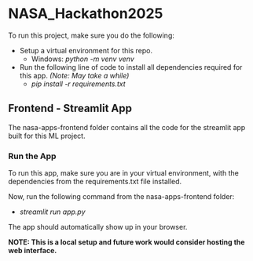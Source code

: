 # NASA_Hackathon2025

To run this project, make sure you do the following:
- Setup a virtual environment for this repo.
    - Windows: _python -m venv venv_
- Run the following line of code to install all dependencies required for this app. _(Note: May take a while)_
    - _pip install -r requirements.txt_

## Frontend - Streamlit App
The nasa-apps-frontend folder contains all the code for the streamlit app built for this ML project.

### Run the App

To run this app, make sure you are in your virtual environment, with the dependencies from the requirements.txt file installed.

Now, run the following command from the nasa-apps-frontend folder:
- _streamlit run app.py_

The app should automatically show up in your browser. 

**NOTE: This is a local setup and future work would consider hosting the web interface.**
